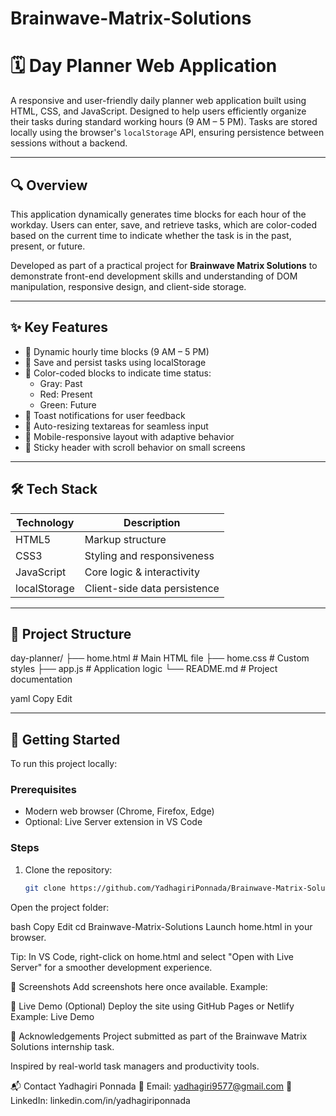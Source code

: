 # Brainwave-Matrix-Solutions
# 🗓️ Day Planner Web Application

A responsive and user-friendly daily planner web application built using HTML, CSS, and JavaScript. Designed to help users efficiently organize their tasks during standard working hours (9 AM – 5 PM). Tasks are stored locally using the browser's `localStorage` API, ensuring persistence between sessions without a backend.

---

## 🔍 Overview

This application dynamically generates time blocks for each hour of the workday. Users can enter, save, and retrieve tasks, which are color-coded based on the current time to indicate whether the task is in the past, present, or future.

Developed as part of a practical project for **Brainwave Matrix Solutions** to demonstrate front-end development skills and understanding of DOM manipulation, responsive design, and client-side storage.

---

## ✨ Key Features

- 📆 Dynamic hourly time blocks (9 AM – 5 PM)
- 💾 Save and persist tasks using localStorage
- 🎨 Color-coded blocks to indicate time status:
  - Gray: Past
  - Red: Present
  - Green: Future
- 🔔 Toast notifications for user feedback
- 📝 Auto-resizing textareas for seamless input
- 📱 Mobile-responsive layout with adaptive behavior
- 📌 Sticky header with scroll behavior on small screens

---

## 🛠️ Tech Stack

| Technology | Description                  |
|------------|------------------------------|
| HTML5      | Markup structure             |
| CSS3       | Styling and responsiveness   |
| JavaScript | Core logic & interactivity   |
| localStorage | Client-side data persistence |

---

## 📁 Project Structure

day-planner/
├── home.html # Main HTML file
├── home.css # Custom styles
├── app.js # Application logic
└── README.md # Project documentation

yaml
Copy
Edit

---

## 🚀 Getting Started

To run this project locally:

### Prerequisites
- Modern web browser (Chrome, Firefox, Edge)
- Optional: Live Server extension in VS Code

### Steps
1. Clone the repository:
   ```bash
   git clone https://github.com/YadhagiriPonnada/Brainwave-Matrix-Solutions.git
Open the project folder:

bash
Copy
Edit
cd Brainwave-Matrix-Solutions
Launch home.html in your browser.

Tip: In VS Code, right-click on home.html and select "Open with Live Server" for a smoother development experience.

📸 Screenshots
Add screenshots here once available. Example:


🔗 Live Demo
(Optional) Deploy the site using GitHub Pages or Netlify
Example: Live Demo

📌 Acknowledgements
Project submitted as part of the Brainwave Matrix Solutions internship task.

Inspired by real-world task managers and productivity tools.

📬 Contact
Yadhagiri Ponnada
📧 Email: yadhagiri9577@gmail.com
🔗 LinkedIn: linkedin.com/in/yadhagiriponnada

